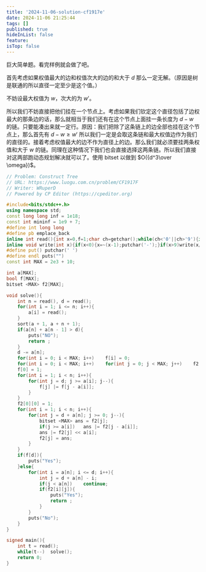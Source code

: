 ```yaml
---
title: '2024-11-06-solution-cf1917e'
date: 2024-11-06 21:25:44
tags: []
published: true
hideInList: false
feature: 
isTop: false
---
```

巨大简单题。看完样例就会做了吧。

首先考虑如果权值最大的边和权值次大的边的和大于 $d$ 那么一定无解。（原因是树是联通的所以直径一定至少是这个值。）

不妨设最大权值为 $w$，次大的为 $w'$。

所以我们不妨直接把他们挂在一个节点上。考虑如果我们钦定这个直径包括了边权最大的那条边的话，那么就相当于我们还有在这个节点上面挂一条长度为 $d-w$ 的链。只要能凑出来就一定行。原因：我们把除了这条链上的边全部也挂在这个节点上，那么首先有 $d-w \geq w'$ 所以我们一定是会取这条链和最大权值边作为我们的直径的。接着考虑权值最大的边不作为直径上的边。那么我们就必须要挂两条权值和大于 $w$ 的链。同理在这种情况下我们也会直接选择这两条链。所以我们直接对这两部跑动态规划解决就可以了。使用 bitset 以做到 $O({d^3\over \omega})$。

```cpp
// Problem: Construct Tree
// URL: https://www.luogu.com.cn/problem/CF1917F
// Writer: WRuperD
// Powered by CP Editor (https://cpeditor.org)

#include<bits/stdc++.h>
using namespace std;
const long long inf = 1e18;
const int mininf = 1e9 + 7;
#define int long long
#define pb emplace_back
inline int read(){int x=0,f=1;char ch=getchar();while(ch<'0'||ch>'9'){if(ch=='-')f=-1;ch=getchar();}while(ch>='0'&&ch<='9'){x=(x<<1)+(x<<3)+(ch^48);ch=getchar();}return x*f;}
inline void write(int x){if(x<0){x=~(x-1);putchar('-');}if(x>9)write(x/10);putchar(x%10+'0');}
#define put() putchar(' ')
#define endl puts("")
const int MAX = 2e3 + 10;

int a[MAX];
bool f[MAX];
bitset <MAX> f2[MAX];

void solve(){
	int n = read(), d = read();
	for(int i = 1; i <= n; i++){
		a[i] = read();
	}
	sort(a + 1, a + n + 1);
	if(a[n] + a[n - 1] > d){
		puts("NO");
		return ;
	}
	d -= a[n];
	for(int i = 0; i < MAX; i++)	f[i] = 0;
	for(int i = 0; i < MAX; i++)	for(int j = 0; j < MAX; j++)	f2[i][j] = 0;
	f[0] = 1;
	for(int i = 1; i < n; i++){
		for(int j = d; j >= a[i]; j--){
			f[j] |= f[j - a[i]];
		}
	}
	f2[0][0] = 1;
	for(int i = 1; i < n; i++){
		for(int j = d + a[n]; j >= 0; j--){
			bitset <MAX> ans = f2[j];
			if(j >= a[i])	ans |= f2[j - a[i]];
			ans |= f2[j] << a[i];
			f2[j] = ans;
		}
	}
	if(f[d]){
		puts("Yes");
	}else{
		for(int i = a[n]; i <= d; i++){
			int j = d + a[n] - i;
			if(j < a[n])	continue;
			if(f2[i][j]){
				puts("Yes");
				return ;
			}
		}
		puts("No");
	}
}

signed main(){
	int t = read();
	while(t--)	solve();
	return 0;
}
```